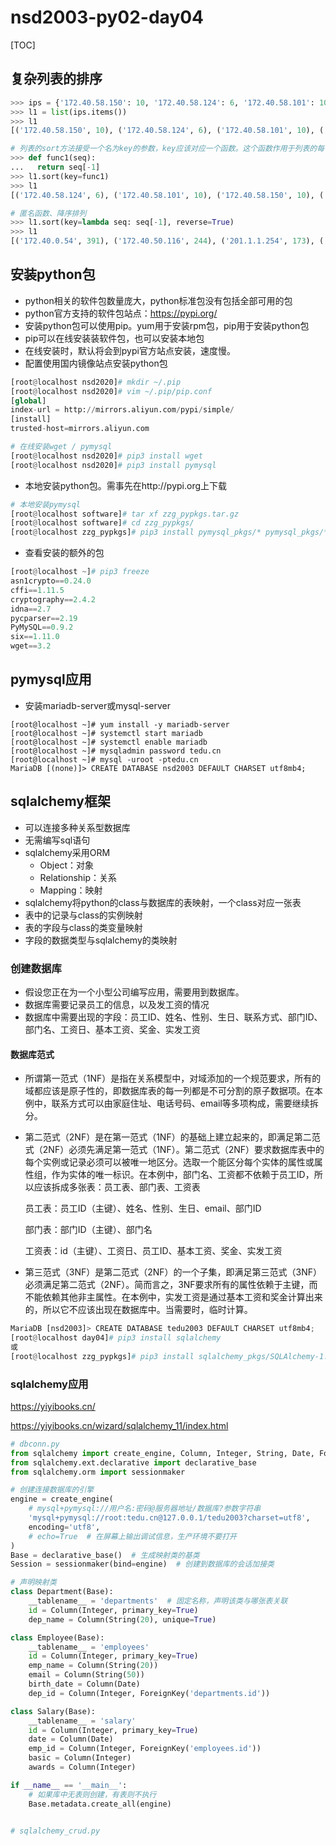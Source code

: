 # nsd2003-py02-day04

[TOC]

## 复杂列表的排序

```python
>>> ips = {'172.40.58.150': 10, '172.40.58.124': 6, '172.40.58.101': 10, '127.0.0.1': 121, '192.168.4.254': 103, '192.168.2.254': 110, '201.1.1.254': 173, '201.1.2.254': 119, '172.40.0.54': 391, '172.40.50.116': 244}
>>> l1 = list(ips.items())
>>> l1
[('172.40.58.150', 10), ('172.40.58.124', 6), ('172.40.58.101', 10), ('127.0.0.1', 121), ('192.168.4.254', 103), ('192.168.2.254', 110), ('201.1.1.254', 173), ('201.1.2.254', 119), ('172.40.0.54', 391), ('172.40.50.116', 244)]

# 列表的sort方法接受一个名为key的参数，key应该对应一个函数。这个函数作用于列表的每一项，它将列表项的处理结果作为排序依据
>>> def func1(seq):
...   return seq[-1]
>>> l1.sort(key=func1)
>>> l1
[('172.40.58.124', 6), ('172.40.58.101', 10), ('172.40.58.150', 10), ('192.168.4.254', 103), ('192.168.2.254', 110), ('201.1.2.254', 119), ('127.0.0.1', 121), ('201.1.1.254', 173), ('172.40.50.116', 244), ('172.40.0.54', 391)]

# 匿名函数、降序排列
>>> l1.sort(key=lambda seq: seq[-1], reverse=True)
>>> l1
[('172.40.0.54', 391), ('172.40.50.116', 244), ('201.1.1.254', 173), ('127.0.0.1', 121), ('201.1.2.254', 119), ('192.168.2.254', 110), ('192.168.4.254', 103), ('172.40.58.101', 10), ('172.40.58.150', 10), ('172.40.58.124', 6)]
```

## 安装python包

- python相关的软件包数量庞大，python标准包没有包括全部可用的包
- python官方支持的软件包站点：https://pypi.org/
- 安装python包可以使用pip。yum用于安装rpm包，pip用于安装python包
- pip可以在线安装装软件包，也可以安装本地包
- 在线安装时，默认将会到pypi官方站点安装，速度慢。
- 配置使用国内镜像站点安装python包

```python
[root@localhost nsd2020]# mkdir ~/.pip
[root@localhost nsd2020]# vim ~/.pip/pip.conf
[global]
index-url = http://mirrors.aliyun.com/pypi/simple/
[install]
trusted-host=mirrors.aliyun.com

# 在线安装wget / pymysql
[root@localhost nsd2020]# pip3 install wget
[root@localhost nsd2020]# pip3 install pymysql
```

- 本地安装python包。需事先在http://pypi.org上下载

```python
# 本地安装pymysql
[root@localhost software]# tar xf zzg_pypkgs.tar.gz 
[root@localhost software]# cd zzg_pypkgs/
[root@localhost zzg_pypkgs]# pip3 install pymysql_pkgs/* pymysql_pkgs/*.tar.gz
```

- 查看安装的额外的包

```python
[root@localhost ~]# pip3 freeze
asn1crypto==0.24.0
cffi==1.11.5
cryptography==2.4.2
idna==2.7
pycparser==2.19
PyMySQL==0.9.2
six==1.11.0
wget==3.2	
```

## pymysql应用

- 安装mariadb-server或mysql-server

```shell
[root@localhost ~]# yum install -y mariadb-server
[root@localhost ~]# systemctl start mariadb
[root@localhost ~]# systemctl enable mariadb
[root@localhost ~]# mysqladmin password tedu.cn
[root@localhost ~]# mysql -uroot -ptedu.cn
MariaDB [(none)]> CREATE DATABASE nsd2003 DEFAULT CHARSET utf8mb4;
```

## sqlalchemy框架

- 可以连接多种关系型数据库
- 无需编写sql语句
- sqlalchemy采用ORM
  - Object：对象
  - Relationship：关系
  - Mapping：映射
- sqlalchemy将python的class与数据库的表映射，一个class对应一张表
- 表中的记录与class的实例映射
- 表的字段与class的类变量映射
- 字段的数据类型与sqlalchemy的类映射

### 创建数据库

- 假设您正在为一个小型公司编写应用，需要用到数据库。
- 数据库需要记录员工的信息，以及发工资的情况
- 数据库中需要出现的字段：员工ID、姓名、性别、生日、联系方式、部门ID、部门名、工资日、基本工资、奖金、实发工资

#### 数据库范式

- 所谓第一范式（1NF）是指在关系模型中，对域添加的一个规范要求，所有的域都应该是原子性的，即数据库表的每一列都是不可分割的原子数据项。在本例中，联系方式可以由家庭住址、电话号码、email等多项构成，需要继续拆分。

- 第二范式（2NF）是在第一范式（1NF）的基础上建立起来的，即满足第二范式（2NF）必须先满足第一范式（1NF）。第二范式（2NF）要求数据库表中的每个实例或记录必须可以被唯一地区分。选取一个能区分每个实体的属性或属性组，作为实体的唯一标识。在本例中，部门名、工资都不依赖于员工ID，所以应该拆成多张表：员工表、部门表、工资表

  员工表：员工ID（主键）、姓名、性别、生日、email、部门ID

  部门表：部门ID（主键）、部门名

  工资表：id（主键）、工资日、员工ID、基本工资、奖金、实发工资

- 第三范式（3NF）是第二范式（2NF）的一个子集，即满足第三范式（3NF）必须满足第二范式（2NF）。简而言之，3NF要求所有的属性依赖于主键，而不能依赖其他非主属性。在本例中，实发工资是通过基本工资和奖金计算出来的，所以它不应该出现在数据库中。当需要时，临时计算。

```python
MariaDB [nsd2003]> CREATE DATABASE tedu2003 DEFAULT CHARSET utf8mb4;
[root@localhost day04]# pip3 install sqlalchemy
或
[root@localhost zzg_pypkgs]# pip3 install sqlalchemy_pkgs/SQLAlchemy-1.2.14.tar.gz 
```

### sqlalchemy应用

https://yiyibooks.cn/

https://yiyibooks.cn/wizard/sqlalchemy_11/index.html

```python
# dbconn.py
from sqlalchemy import create_engine, Column, Integer, String, Date, ForeignKey
from sqlalchemy.ext.declarative import declarative_base
from sqlalchemy.orm import sessionmaker

# 创建连接数据库的引擎
engine = create_engine(
    # mysql+pymysql://用户名:密码@服务器地址/数据库?参数字符串
    'mysql+pymysql://root:tedu.cn@127.0.0.1/tedu2003?charset=utf8',
    encoding='utf8',
    # echo=True  # 在屏幕上输出调试信息，生产环境不要打开
)
Base = declarative_base()  # 生成映射类的基类
Session = sessionmaker(bind=engine)  # 创建到数据库的会话加接类

# 声明映射类
class Department(Base):
    __tablename__ = 'departments'  # 固定名称，声明该类与哪张表关联
    id = Column(Integer, primary_key=True)
    dep_name = Column(String(20), unique=True)

class Employee(Base):
    __tablename__ = 'employees'
    id = Column(Integer, primary_key=True)
    emp_name = Column(String(20))
    email = Column(String(50))
    birth_date = Column(Date)
    dep_id = Column(Integer, ForeignKey('departments.id'))

class Salary(Base):
    __tablename__ = 'salary'
    id = Column(Integer, primary_key=True)
    date = Column(Date)
    emp_id = Column(Integer, ForeignKey('employees.id'))
    basic = Column(Integer)
    awards = Column(Integer)

if __name__ == '__main__':
    # 如果库中无表则创建，有表则不执行
    Base.metadata.create_all(engine)

    
# sqlalchemy_crud.py

```

